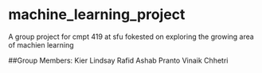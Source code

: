 # machine_learning_project
A group project for cmpt 419 at sfu fokested on exploring the growing area of machien learning

##Group Members:
Kier Lindsay
Rafid Ashab Pranto
Vinaik Chhetri


